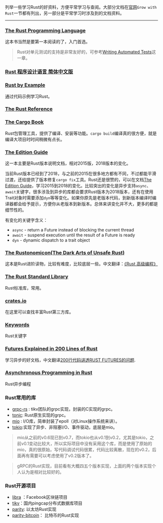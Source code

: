 列举一些学习Rust的好资料，方便平常学习与查阅。大部分文档在[官网](https://www.rust-lang.org/learn)`Grow with Rust`一节都有列出，另一部分是平常学习时涉及到的文档资料。


---

### [The Rust Programming Language](https://doc.rust-lang.org/book/title-page.html)
这本书当然是要第一本阅读的了，入门首选。

>Rust对单元测试的支持是非常友好的，可参考[Writing Automated Tests](https://doc.rust-lang.org/book/ch11-00-testing.html)这一章。

### [Rust 程序设计语言 简体中文版](https://kaisery.github.io/trpl-zh-cn/title-page.html)

### [Rust by Example](https://doc.rust-lang.org/stable/rust-by-example/)
通过代码示例学习Rust。

### [The Rust Reference](https://doc.rust-lang.org/nightly/reference/introduction.html#introduction)

### [The Cargo Book](https://doc.rust-lang.org/cargo/index.html)
Rust包管理工具，提供了编译、安装等功能。`cargo build`编译真的很方便，就是编译大项目时时间稍微有点长。

### [The Edition Guide](https://doc.rust-lang.org/edition-guide/introduction.html)
这一本主要是Rust版本说明文档，相对2015版，2018版本的变化。

当前Rust版本已经到了2018，与之前的2015在很多地方都有不同，不过都能平滑过渡，还给提供了版本修复`cargo fix`工具。Rust还是很赞的，可以在文档[The Edition Guide](https://doc.rust-lang.org/edition-guide/introduction.html)，学习2015到2018的变化。比较突出的变化是异步支持`async`、`await`关键字，很多涉及到异步的库都会要求Rust版本为2018版本，还有在使用Trait对象时需要添加`dyn`等等变化。如果你原先是老版本代码，到新版本编译时编译器都会给予提示，方便你从老版本到新版本。总体来讲变化并不大，更多的都是细节性的。

有变化的关键字含义：
- `async` - return a Future instead of blocking the current thread
- `await` - suspend execution until the result of a Future is ready
- `dyn` - dynamic dispatch to a trait object

### [The Rustonomicon(The Dark Arts of Unsafe Rust)](https://doc.rust-lang.org/stable/nomicon/)
这本是Rust进阶读物，比较有难度，比较底层一些。中文翻译：[《Rust 高级编程》](https://learnku.com/docs/nomicon/2018)



### [The Rust Standard Library](https://doc.rust-lang.org/std/index.html)
Rust标准库，常用。

### [crates.io](https://crates.io/)
在这里可以查找丰富Rust第三方库。

### [Keywords](https://doc.rust-lang.org/book/appendix-01-keywords.html)
Rust关键字

### [Futures Explained in 200 Lines of Rust](https://cfsamson.github.io/books-futures-explained/introduction.html)
学习异步的好文档，中文翻译[200行代码讲透RUST FUTURES的问题](https://stevenbai.top/rust/futures_explained_in_200_lines_of_rust2/).

### [Asynchronous Programming in Rust](https://rust-lang.github.io/async-book/)
Rust异步编程


### Rust常用的库

- [grpc-rs](https://github.com/tikv/grpc-rs) : tikv团队的grpc实现，封装的C实现的grpc。
- [tonic](https://github.com/hyperium/tonic): Rust原生实现的grpc。
- [mio](https://github.com/tokio-rs/mio) : I/O库，简单封装了epoll（对Linux操作系统来讲）。
- [tokio](https://github.com/tokio-rs/tokio):实现了异步、非阻塞I/O、事件驱动，底层是mio。

>mio从之前的v0.6现已到v0.7，而tokio也从v0.1到v0.2，尤其是tokio，之前v0.1变动比较大，所以实际项目中没有采用这个库，而是使用了原始的mio，真的很原始，写代码调试代码很累，代码比较离散，现在的v0.2，后面再有需要可以考虑使用了v0.2版本了。

>gRPC的Rust实现，目前看有大概四五个版本实现，上面的两个版本实现个人认为是相对比较好的。

### Rust开源项目
- [libra](https://github.com/libra/libra) ：Facebook区块链项目
- [tikv](https://github.com/tikv/tikv)：国内pingcap分布式数据库项目
- [parity](https://github.com/paritytech/parity): 以太坊Rust实现
- [parity-bitcoin](https://github.com/paritytech/parity-bitcoin)： 比特币的Rust实现


